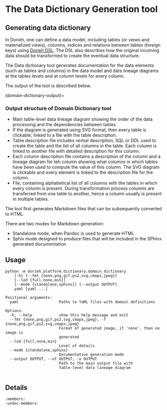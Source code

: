 # The Data Dictionary Generation tool
                                                         
## Generating data dictionary 
                                                        
In Dorieh, one can define a data model, including tables 
(or views and materialized views), columns, indices and
relations between tables (foreign keys) using 
[Dorieh DSL](../Datamodels.md). The DSL also describes
how the original incoming data should be transformed to
create the eventual data structure.

The Data dictionary tool generates documentation for the data
elements (such as tables and columns) in the data model and data lineage
diagrams at the tables levels and at column levels for every column.

The output of the tool is described below.

(domain-dictionary-output)=                                      
### Output structure of Domain Dictionary tool

* Main table-level data lineage diagram showing the order of the
  data processing and the dependencies between tables.
* If the diagram is generated using SVG format, then every table
  is clickable, linked to a file with the table description.
* Table description file includes verbal description, SQL or DDL
  used to create the table and the list of all columns in the table.
  Each column is linked to another file with detailed description
  for this column.
* Each column description file contains a description of the column
  and a lineage diagram for teh column showing what columns in which tables
  have been used to compute the value of this column. The SVG
  diagram is clickable and every element is linked to the description
  file for the column.
* File, containing alphabetical list of all columns with the tables in which 
  every column is present. During transformation process columns are 
  transferred from one table to another, hence a column usually is present in 
  multiple tables.
  
                      
The tool first generates Markdown files that can be subsequently converted to HTML.

There are two modes for Markdown generation:

* Standalone mode, when Pandoc is used to generate HTML
* Sphix mode designed to produce files that will be included in the SPhinx generated documentation


## Usage
      
```
python -m dorieh.platform.dictionary.domain_dictionary 
    [-h] [--fmt {none,png,gif,ps2,svg,cmapx,jpeg}]
    [--lod {full,none,min}]
    [--mode {standalone,sphinx}] [--output OUTPUT]
    yaml [yaml ...]

Positional arguments:
  yaml                  Paths to YaML files with domain definitions

Options:
  -h, --help            show this help message and exit
  --fmt {none,png,gif,ps2,svg,cmapx,jpeg}, -f {none,png,gif,ps2,svg,cmapx,jpeg}
                        Format of generated image, if 'none', then no image is
                        generated
  --lod {full,none,min}
                        Level of details
  --mode {standalone,sphinx}
                        Documentation generation mode
  --output OUTPUT, --of OUTPUT, -o OUTPUT
                        Path to the main output file with 
                        Table-level data lineage diagram


```

## Details

```{automodule}  dorieh.platform.dictionary.domain_dictionary
:members:
:undoc-members:
```
